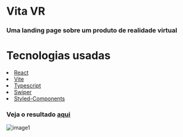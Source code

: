 <h1>Vita VR</h1>

<h3>Uma landing page sobre um produto de realidade virtual</h3>

<h1>Tecnologias usadas</h1
<ul>
   <li>
      <a href="https://react.dev/">React</a>
   </li>
   <li>
      <a href="https://vitejs.dev/">Vite</a>
   </li>
   <li>
      <a href="https://www.typescriptlang.org/">Typescript</a>
   </li>
   <li>
      <a href="https://swiperjs.com/">Swiper</a>
   </li>
    <li>
      <a href="https://styled-components.com/">Styled-Components</a>
   </li>
</ul>

<h3>Veja o resultado <a href="https://vita-vr-website.vercel.app/">aqui</a></h3>

![image1](https://github.com/fabricio-fn/vita-vr-website/assets/116690430/3513ad27-913d-491d-9f10-1e650f68e0ee)
